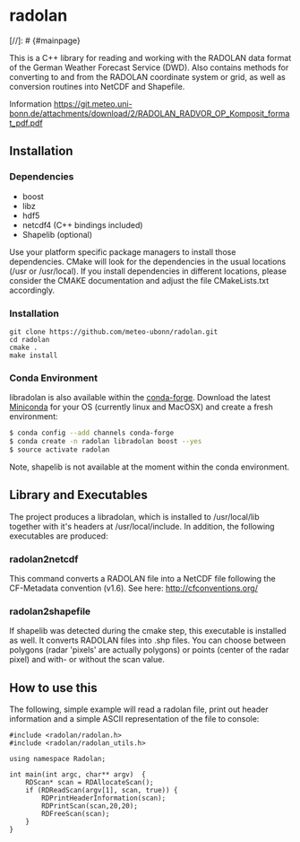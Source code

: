# radolan                                                                          
[//]: # {#mainpage}

This is a C++ library for reading and working with the RADOLAN data format of 
the German Weather Forecast Service (DWD). Also contains methods for converting 
to and from the RADOLAN coordinate system or grid, as well as conversion routines 
into NetCDF and Shapefile.

Information 
https://git.meteo.uni-bonn.de/attachments/download/2/RADOLAN_RADVOR_OP_Komposit_format_pdf.pdf

## Installation

### Dependencies
* boost
* libz
* hdf5
* netcdf4 (C++ bindings included)
* Shapelib (optional)

Use your platform specific package managers to install those dependencies. 
CMake will look for the dependencies in the usual locations (/usr or /usr/local).
If you install dependencies in different locations, please consider the CMAKE
documentation and adjust the file CMakeLists.txt accordingly.

### Installation

    git clone https://github.com/meteo-ubonn/radolan.git
    cd radolan
    cmake .
    make install

### Conda Environment

libradolan is also available within the [conda-forge](https://anaconda.org/conda-forge/libradolan).
Download the latest [Miniconda](http://conda.pydata.org/miniconda.html) for your OS (currently linux and MacOSX) and create a fresh environment:

```bash
$ conda config --add channels conda-forge
$ conda create -n radolan libradolan boost --yes
$ source activate radolan
```
Note, shapelib is not available at the moment within the conda environment.

## Library and Executables

The project produces a libradolan, which is installed to /usr/local/lib
together with it's headers at /usr/local/include. In addition, the following
executables are produced:

### radolan2netcdf
This command converts a RADOLAN file into a NetCDF file following the 
CF-Metadata convention (v1.6). See here: http://cfconventions.org/

### radolan2shapefile
If shapelib was detected during the cmake step, this executable is installed 
as well. It converts RADOLAN files into .shp files. You can choose between
polygons (radar 'pixels' are actually polygons) or points (center of the radar
pixel) and with- or without the scan value.

## How to use this
The following, simple example will read a radolan file, print out header information 
and a simple ASCII representation of the file to console:

    #include <radolan/radolan.h>
    #include <radolan/radolan_utils.h>
    
    using namespace Radolan;
    
    int main(int argc, char** argv)  {
        RDScan* scan = RDAllocateScan();
        if (RDReadScan(argv[1], scan, true)) {
            RDPrintHeaderInformation(scan);
            RDPrintScan(scan,20,20);
            RDFreeScan(scan);
        }
    }
